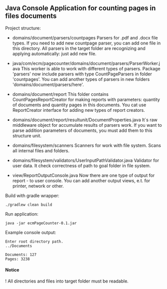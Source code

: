 
## Java Console Application for counting pages in files documents

Project structure:
- domains/document/parsers/countpages
Parsers for .pdf and .docx file types. If you need to add new countpage parser, 
you can add one file in this directory. All parsers in the target folder are recognizing 
and applying automatically: just add new file.

- java/com/ecm/pagecounter/domains/document/parsers/ParserWorker.java
This worker is able to work with different types of parsers.
Package 'parsers' now include parsers with type CountPageParsers in folder 'countpages'.
You can add another types of parsers in new folders 'domains/document/parsers/here'.

- domains/document/report
This folder contains CountPagesReportCreator for making reports with parameters: quantity 
of documents and quantity pages in this documents. You cat use ReportCreator interface for
adding new types of report creators.

- domains/document/report/resultunit/DocumentProperties.java
It`s raw middleware object for accumulate results of parsers work.
If you want to parse addition parameters of documents, you must add them to this structure unit.

- domains/filesystem/scanners
Scanners for work with file system. Scans all internal files and folders.

- domains/filesystem/validators/UserInputPathValidator.java
Validator for user data. It check correctness of path to goal folder in file system.

- view/ReportOutputConsole.java
Now there are one type of output for report - to user console.
You can add another output views, e.t. for printer, network or other.


Build with gradle wrapper:
```commandline
./gradlew clean build
```

Run application:
```commandline
java -jar ecmPageCounter-0.1.jar
```

Example console output:
```commandline
Enter root directory path.
../Documents

Documents: 127
Pages: 3238
```

#### Notice
! All directories and files into target folder must be readable.